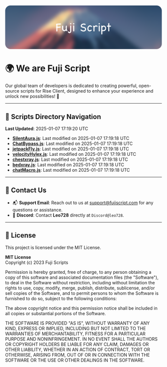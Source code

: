 ![Banner](.github/b.webp)

# 🌍 **We are Fuji Script**

Our global team of developers is dedicated to creating powerful, open-source scripts for Rise Client, designed to enhance your experience and unlock new possibilities! 🌟

---
<!-- SCRIPTS_NAVIGATION_START -->
## 📂 **Scripts Directory Navigation**

**Last Updated**: 2025-01-07 17:19:20 UTC

- **[SilentAura.js](scripts/SilentAura.js)**: Last modified on 2025-01-07 17:19:18 UTC
- **[ChatBypass.js](scripts/ChatBypass.js)**: Last modified on 2025-01-07 17:19:18 UTC
- **[jetpackFly.js](scripts/jetpackFly.js)**: Last modified on 2025-01-07 17:19:18 UTC
- **[velocityHylex.js](scripts/velocityHylex.js)**: Last modified on 2025-01-07 17:19:18 UTC
- **[chestxray.js](scripts/chestxray.js)**: Last modified on 2025-01-07 17:19:18 UTC
- **[bedxray.js](scripts/bedxray.js)**: Last modified on 2025-01-07 17:19:18 UTC
- **[chatMacro.js](scripts/chatMacro.js)**: Last modified on 2025-01-07 17:19:18 UTC

<!-- SCRIPTS_NAVIGATION_END -->

---

## 💬 **Contact Us**  
- 📬 **Support Email**: Reach out to us at [support@fujiscript.com](mailto:support@fujiscript.com) for any questions or assistance.  
- 💬 **Discord**: Contact **Leo728** directly at `Discord@leo728`.

---

## 📜 **License**

This project is licensed under the MIT License.  

**MIT License**  
Copyright (c) 2023 Fuji Scripts  

Permission is hereby granted, free of charge, to any person obtaining a copy of this software and associated documentation files (the "Software"), to deal in the Software without restriction, including without limitation the rights to use, copy, modify, merge, publish, distribute, sublicense, and/or sell copies of the Software, and to permit persons to whom the Software is furnished to do so, subject to the following conditions:  

The above copyright notice and this permission notice shall be included in all copies or substantial portions of the Software.  

THE SOFTWARE IS PROVIDED "AS IS", WITHOUT WARRANTY OF ANY KIND, EXPRESS OR IMPLIED, INCLUDING BUT NOT LIMITED TO THE WARRANTIES OF MERCHANTABILITY, FITNESS FOR A PARTICULAR PURPOSE AND NONINFRINGEMENT. IN NO EVENT SHALL THE AUTHORS OR COPYRIGHT HOLDERS BE LIABLE FOR ANY CLAIM, DAMAGES OR OTHER LIABILITY, WHETHER IN AN ACTION OF CONTRACT, TORT OR OTHERWISE, ARISING FROM, OUT OF OR IN CONNECTION WITH THE SOFTWARE OR THE USE OR OTHER DEALINGS IN THE SOFTWARE.  
